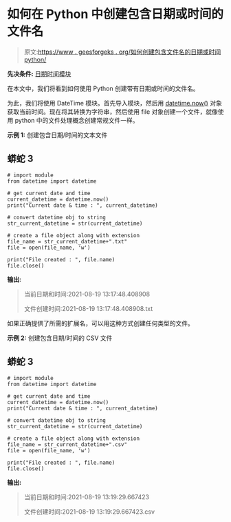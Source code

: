 # 如何在 Python 中创建包含日期或时间的文件名

> 原文:[https://www . geesforgeks . org/如何创建包含文件名的日期或时间 python/](https://www.geeksforgeeks.org/how-to-create-filename-containing-date-or-time-in-python/)

**先决条件:** [日期时间模块](https://www.geeksforgeeks.org/python-datetime-module/)

在本文中，我们将看到如何使用 Python 创建带有日期或时间的文件名。

为此，我们将使用 DateTime 模块。首先导入模块，然后用 [datetime.now()](https://www.geeksforgeeks.org/python-now-function/) 对象获取当前时间。现在将其转换为字符串，然后使用 file 对象创建一个文件，就像使用 python 中的文件处理概念创建常规文件一样。

**示例 1:** 创建包含日期/时间的文本文件

## 蟒蛇 3

```
# import module
from datetime import datetime

# get current date and time
current_datetime = datetime.now()
print("Current date & time : ", current_datetime)

# convert datetime obj to string
str_current_datetime = str(current_datetime)

# create a file object along with extension
file_name = str_current_datetime+".txt"
file = open(file_name, 'w')

print("File created : ", file.name)
file.close()
```

**输出:**

> 当前日期和时间:2021-08-19 13:17:48.408908
> 
> 文件创建时间:2021-08-19 13:17:48.408908.txt

如果正确提供了所需的扩展名，可以用这种方式创建任何类型的文件。

**示例 2:** 创建包含日期/时间的 CSV 文件

## 蟒蛇 3

```
# import module
from datetime import datetime

# get current date and time
current_datetime = datetime.now()
print("Current date & time : ", current_datetime)

# convert datetime obj to string
str_current_datetime = str(current_datetime)

# create a file object along with extension
file_name = str_current_datetime+".csv"
file = open(file_name, 'w')

print("File created : ", file.name)
file.close()
```

**输出:**

> 当前日期和时间:2021-08-19 13:19:29.667423
> 
> 文件创建时间:2021-08-19 13:19:29.667423.csv